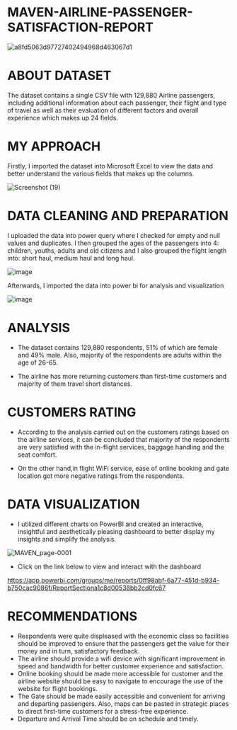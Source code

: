 # MAVEN-AIRLINE-PASSENGER-SATISFACTION-REPORT

![a8fd5063d97727402494968d463067d1](https://user-images.githubusercontent.com/114547009/197585266-647c22f2-69e5-4a0a-a710-df55fd123a47.jpg)

# ABOUT DATASET
The dataset contains a single CSV file with 129,880 Airline passengers, including additional information about each passenger, their flight and type of travel as well as their evaluation of different factors and overall experience which makes up 24 fields.

# MY APPROACH
Firstly, I imported the dataset into Microsoft Excel to view the data and better understand the various fields that makes up the columns.

![Screenshot (19)](https://user-images.githubusercontent.com/114547009/197788989-bd99ebc0-7df2-4640-a266-ba3865a5d83a.png)


# DATA CLEANING AND PREPARATION
I uploaded the data into power query where I checked for empty and null values and duplicates. I then grouped the ages of the passengers into 4: children, youths, adults and old citizens and I also grouped the flight length into: short haul, medium haul and long haul.

![image](https://user-images.githubusercontent.com/114547009/197788614-36a7dd09-bb42-4e02-8b8d-c9945d06dc89.png)

Afterwards, I imported the data into power bi for analysis and visualization

![image](https://user-images.githubusercontent.com/114547009/197789582-f1cd8129-bb09-429e-a54f-02d80aabd24e.png)

# ANALYSIS
* The dataset contains 129,880 respondents, 51% of which are female and 49% male. Also, majority of the respondents are adults within the age of 26-65.

* The airline has more returning customers than first-time customers and majority of them travel short distances.

# CUSTOMERS RATING
* According to the analysis carried out on the customers ratings based on the airline services, it can be concluded that majority of the respondents are very satisfied with the in-flight services, baggage handling and the seat comfort.

*  On the other hand,in flight WiFi service, ease of online booking and gate location got more negative ratings from the respondents.

# DATA VISUALIZATION

* I utilized different charts on PowerBI and created an interactive, insightful and aesthetically pleasing dashboard to better display my insights and simplify the analysis.

![MAVEN_page-0001](https://user-images.githubusercontent.com/114547009/197794909-33a7d07f-c048-4244-a112-cd4986b73959.jpg)

* Click on the link below to view and interact with the dashboard

https://app.powerbi.com/groups/me/reports/0ff98abf-6a77-451d-b934-b750cac9086f/ReportSectiona1c8d00538bb2cd0fc67

# RECOMMENDATIONS 

* Respondents were quite displeased with the economic class so facilities should be improved to ensure that the passengers get the value for their money and in turn, satisfactory feedback.
* The airline should provide a wifi device with significant improvement in speed and bandwidth for better customer experience and satisfaction.
* Online booking should be made more accessible for customer and the airline website should be easy to navigate to encourage the use of the website for flight bookings.
* The Gate should be made easily accessible and convenient for arriving and departing passengers. Also, maps can be pasted in strategic places to direct first-time customers for a stress-free experience.
* Departure and Arrival Time should be on schedule and timely.







